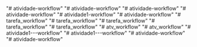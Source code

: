 "# atividade-workflow" 
"# atividade-workflow" 
"# atividade-workflow" 
"# atividade-workflow" 
"# atividade1-workflow" 
"# atividade-workflow" 
"# tarefa_workflow" 
"# tarefa_workflow" 
"# tarefa_workflow" 
"# tarefa_workflow" 
"# tarefa_workflow" 
"# atv_workflow" 
"# atv_workflow" 
"# atividade1---workflow" 
"# atividade1---workflow" 
"# atividade-workflow" 
"# atividade-workflow" 
